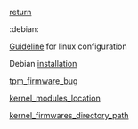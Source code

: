 [return](index)

:debian:
 
[Guideline](linuxguide) for linux configuration

Debian [installation](debian_installation)

[tpm_firmware_bug](tpm_firmware_bug)

[kernel_modules_location](kernel_modules_location)

[kernel_firmwares_directory_path](kernel_firmwares_directory_path)



